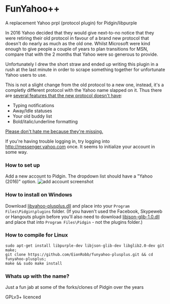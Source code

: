 # FunYahoo++
A replacement Yahoo prpl (protocol plugin) for Pidgin/libpurple

In 2016 Yahoo decided that they would give next-to-no notice that they were retiring their old protocol in favour of a brand new protocol that doesn't do nearly as much as the old one.  Whilst Microsoft were kind enough to give people a couple of years to plan transitions for MSN, compare that with the 2 months that Yahoo were so generous to provide.

Unfortunately I drew the short straw and ended up writing this plugin in a rush at the last minute in order to scrape something together for unfortunate Yahoo users to use.

This is not a slight change from the old protocol to a new one, instead, it's a completly different protocol with the Yahoo name slapped on it.  Thus there are [several features that the new protocol doesn't have](https://web.archive.org/web/20160730080614/https://help.yahoo.com/kb/yahoo-messenger-for-web/SLN26860.html):
  * Typing notifications
  * Away/Idle statuses
  * Your old buddy list
  * Bold/italic/underline formatting

[Please don't hate me because they're missing.](https://web.archive.org/web/20160417093742/https://yahoo.uservoice.com/forums/320961)

If you're having trouble logging in, try logging into http://messenger.yahoo.com once. It seems to initialize your account in some way.


### How to set up ###
Add a new account to Pidgin.  The dropdown list should have a "Yahoo (2016)" option.
![add account screenshot](https://cloud.githubusercontent.com/assets/1063865/17792148/5a6cc3f2-65f3-11e6-8ec5-420868403038.png)

### How to install on Windows ###
Download [libyahoo-plusplus.dll](http://eion.robbmob.com/libyahoo-plusplus.dll) and place into your `Program Files\Pidgin\plugins` folder.  (If you haven't used the Facebook, Skypeweb or Hangouts plugin before you'll also need to download  [libjson-glib-1.0.dll](https://github.com/EionRobb/skype4pidgin/raw/master/skypeweb/libjson-glib-1.0.dll) and place that into `Program Files\Pidgin` - not the plugins folder.)

### How to compile for Linux ###
```
sudo apt-get install libpurple-dev libjson-glib-dev libglib2.0-dev git make;
git clone https://github.com/EionRobb/funyahoo-plusplus.git && cd funyahoo-plusplus;
make && sudo make install
```

### Whats up with the name? ###
Just a fun jab at some of the forks/clones of Pidgin over the years


GPLv3+ licenced 
